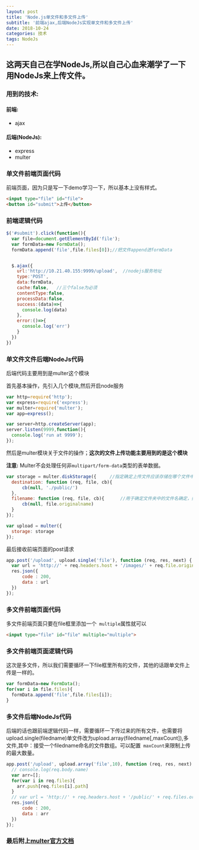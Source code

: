 ```yaml
---
layout: post
title: 'Node.js单文件和多文件上传'
subtitle: '前端ajax,后端NodeJs实现单文件和多文件上传'
date: 2018-10-24
categories: 技术
tags: NodeJs
---
```


## 这两天自己在学NodeJs,所以自己心血来潮学了一下用NodeJs来上传文件。

### 用到的技术:
#### 前端:
- ajax
#### 后端(NodeJs):
- express
- multer

### 单文件前端页面代码
前端页面，因为只是写一下demo学习一下，所以基本上没有样式。

``` html
<input type="file" id="file">
<button id="submit">上传</button>
```
### 前端逻辑代码
```javascript
$('#submit').click(function(){
  var file=document.getElementById('file');
  var formData=new FormData();
  formData.append('file',file.files[0]);//把文件append进formData


  $.ajax({
    url:'http://10.21.40.155:9999/upload',  //nodejs服务地址
    type:'POST',
    data:formData,
    cache:false,   //三个false为必须
    contentType:false,
    processData:false,
    success:(data)=>{
      console.log(data)
    },
    error:()=>{
      console.log('err')
    }
  })
})

```
### 单文件文件后端NodeJs代码
后端代码主要用到是multer这个模块

首先基本操作，先引入几个模块,然后开启node服务

```javascript
var http=require('http');
var express=require('express');
var multer=require('multer');
var app=express();

var server=http.createServer(app);
server.listen(9999,function(){
  console.log('run at 9999');
});
```

然后是multer模块关于文件的操作；**这次的文件上传功能主要用到的是这个模块**

**注意:** Multer不会处理任何非```multipart/form-data```类型的表单数据。
```javascript
var storage = multer.diskStorage({     //指定确定上传文件应该存储在哪个文件中,如果没有设置，则使用操作系统默认的临时文件夹。
  destination: function (req, file, cb){
      cb(null, './public/')
  },
  filename: function (req, file, cb){      //用于确定文件夹中的文件名确定，如果没有设置filename，每个文件将设置为一个随机文件名，并且是没有扩展名的。
      cb(null, file.originalname)
  }
});

var upload = multer({
  storage: storage
});
```
最后接收前端页面的post请求
```javascript
app.post('/upload', upload.single('file'), function (req, res, next) {   //single(filedname)接收一个一filedname命名的文件，这个文件的信息保存在req.file
  var url = 'http://' + req.headers.host + '/images/' + req.file.originalname
  res.json({
      code : 200,
      data : url
  })
});
```


### 多文件前端页面代码
多文件前端页面只要在file框里添加一个``` multiple```属性就可以
```html
<input type="file" id="file" multiple="multiple">
```

### 多文件前端页面逻辑代码
这次是多文件，所以我们需要循环一下file框里所有的文件，其他的话跟单文件上传是一样的。
```javascript
var formData=new FormData();
for(var i in file.files){
  formData.append('file',file.files[i]);
}
```
### 多文件后端NodeJs代码
后端的话也跟前端逻辑代码一样，需要循环一下传过来的所有文件，也需要将upload.single(filedname)单文件改为upload.array(filedname[,maxCount]),多文件,其中：接受一个filedname命名的文件数组。可以配置``` maxCount```来限制上传的最大数量。
```javascript
app.post('/upload', upload.array('file',10), function (req, res, next) {   //single(filedname)接收一个一filedname命名的文件，这个文件的信息保存在req.file
  // console.log(req.body.name)
  var arr=[];
  for(var i in req.files){ 
    arr.push[req.files[i].path]
  }
  // var url = 'http://' + req.headers.host + '/public/' + req.files.originalname
  res.json({
      code : 200,
      data : arr
  })
});
```

### 最后附上[multer官方文档](https://github.com/expressjs/multer/blob/master/doc/README-zh-cn.md)
